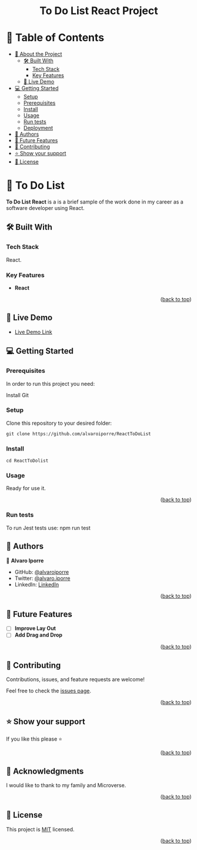 <a name="readme-top"></a>


<div align="center">
  <h1><b>To Do List React Project</b></h1>

</div>


# 📗 Table of Contents

- [📖 About the Project](#about-project)
  - [🛠 Built With](#built-with)
    - [Tech Stack](#tech-stack)
    - [Key Features](#key-features)
  - [🚀 Live Demo](#live-demo)
- [💻 Getting Started](#getting-started)
  - [Setup](#setup)
  - [Prerequisites](#prerequisites)
  - [Install](#install)
  - [Usage](#usage)
  - [Run tests](#run-tests)
  - [Deployment](#triangular_flag_on_post-deployment)
- [👥 Authors](#authors)
- [🔭 Future Features](#future-features)
- [🤝 Contributing](#contributing)
- [⭐️ Show your support](#support)
- [📝 License](#license)


# 📖 To Do List <a name="about-project"></a>

**To Do List React** is a is a brief sample of the work done in my career as a software developer using React.

## 🛠 Built With <a name="built-with"></a>

### Tech Stack <a name="tech-stack"></a>

React.


### Key Features <a name="key-features"></a>

- **React**


<p align="right">(<a href="#readme-top">back to top</a>)</p>


## 🚀 Live Demo <a name="live-demo"></a>


- [Live Demo Link](https://alvaroiporre.github.io/ReactToDoList/dist/)

## 💻 Getting Started <a name="getting-started"></a>


### Prerequisites

In order to run this project you need:

Install Git

### Setup

Clone this repository to your desired folder:

```git clone https://github.com/alvaroiporre/ReactToDoList```
### Install
```cd ReactToDolist```
### Usage
Ready for use it.
<p align="right">(<a href="#readme-top">back to top</a>)</p>

### Run tests <a id='run-tests'></a>
To run Jest tests use: npm run test


## 👥 Authors <a name="authors"></a>

👤 **Alvaro Iporre**

- GitHub: [@alvaroiporre](https://github.com/alvaroiporre)
- Twitter: [@alvaro.iporre](https://twitter.com/twitterhandle)
- LinkedIn: [LinkedIn](https://www.linkedin.com/in/alvaro-iporre-martiez-501533124/)


<p align="right">(<a href="#readme-top">back to top</a>)</p>

## 🔭 Future Features <a name="future-features"></a>

- [ ] **Improve Lay Out**
- [ ] **Add Drag and Drop**

<p align="right">(<a href="#readme-top">back to top</a>)</p>


## 🤝 Contributing <a name="contributing"></a>

Contributions, issues, and feature requests are welcome!

Feel free to check the [issues page](../../issues/).

<p align="right">(<a href="#readme-top">back to top</a>)</p>


## ⭐️ Show your support <a name="support"></a>

If you like this please ⭐️

<p align="right">(<a href="#readme-top">back to top</a>)</p>

## 🙏 Acknowledgments <a name="acknowledgements"></a>

I would like to thank to my family and Microverse.

<p align="right">(<a href="#readme-top">back to top</a>)</p>

## 📝 License <a name="license"></a>

This project is [MIT](./LICENSE) licensed.

<p align="right">(<a href="#readme-top">back to top</a>)</p>

